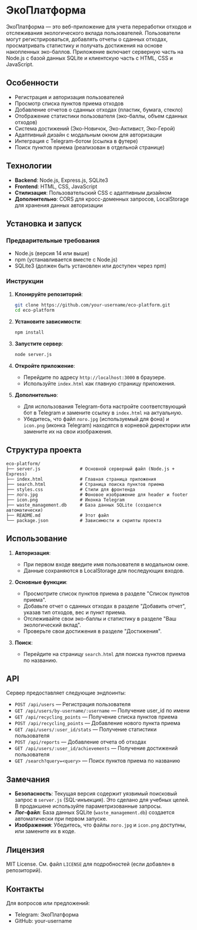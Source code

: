 # ЭкоПлатформа

ЭкоПлатформа — это веб-приложение для учета переработки отходов и отслеживания экологического вклада пользователей. Пользователи могут регистрироваться, добавлять отчеты о сданных отходах, просматривать статистику и получать достижения на основе накопленных эко-баллов. Приложение включает серверную часть на Node.js с базой данных SQLite и клиентскую часть с HTML, CSS и JavaScript.

## Особенности

- Регистрация и авторизация пользователей
- Просмотр списка пунктов приема отходов
- Добавление отчетов о сданных отходах (пластик, бумага, стекло)
- Отображение статистики пользователя (эко-баллы, объем сданных отходов)
- Система достижений (Эко-Новичок, Эко-Активист, Эко-Герой)
- Адаптивный дизайн с модальным окном для авторизации
- Интеграция с Telegram-ботом (ссылка в футере)
- Поиск пунктов приема (реализован в отдельной странице)

## Технологии

- **Backend**: Node.js, Express.js, SQLite3
- **Frontend**: HTML, CSS, JavaScript
- **Стилизация**: Пользовательский CSS с адаптивным дизайном
- **Дополнительно**: CORS для кросс-доменных запросов, LocalStorage для хранения данных авторизации

## Установка и запуск

### Предварительные требования

- Node.js (версия 14 или выше)
- npm (устанавливается вместе с Node.js)
- SQLite3 (должен быть установлен или доступен через npm)

### Инструкции

1. **Клонируйте репозиторий**:

   ```bash
   git clone https://github.com/your-username/eco-platform.git
   cd eco-platform
   ```

2. **Установите зависимости**:

   ```bash
   npm install
   ```

3. **Запустите сервер**:

   ```bash
   node server.js
   ```

4. **Откройте приложение**:

   - Перейдите по адресу `http://localhost:3000` в браузере.
   - Используйте `index.html` как главную страницу приложения.

5. **Дополнительно**:

   - Для использования Telegram-бота настройте соответствующий бот в Telegram и замените ссылку в `index.html` на актуальную.
   - Убедитесь, что файл `лого.jpg` (используемый для фона) и `icon.png` (иконка Telegram) находятся в корневой директории или замените их на свои изображения.

## Структура проекта

```
eco-platform/
├── server.js               # Основной серверный файл (Node.js + Express)
├── index.html              # Главная страница приложения
├── search.html             # Страница поиска пунктов приема
├── styles.css              # Стили для фронтенда
├── лого.jpg                # Фоновое изображение для header и footer
├── icon.png                # Иконка Telegram
├── waste_management.db     # База данных SQLite (создается автоматически)
├── README.md               # Этот файл
└── package.json            # Зависимости и скрипты проекта
```

## Использование

1. **Авторизация**:

   - При первом входе введите имя пользователя в модальном окне.
   - Данные сохраняются в LocalStorage для последующих входов.

2. **Основные функции**:

   - Просмотрите список пунктов приема в разделе "Список пунктов приема".
   - Добавьте отчет о сданных отходах в разделе "Добавить отчет", указав тип отходов, вес и пункт приема.
   - Отслеживайте свои эко-баллы и статистику в разделе "Ваш экологический вклад".
   - Проверьте свои достижения в разделе "Достижения".

3. **Поиск**:

   - Перейдите на страницу `search.html` для поиска пунктов приема по названию.

## API

Сервер предоставляет следующие эндпоинты:

- `POST /api/users` — Регистрация пользователя
- `GET /api/users/by-username/:username` — Получение user_id по имени
- `GET /api/recycling_points` — Получение списка пунктов приема
- `POST /api/recycling_points` — Добавление нового пункта приема
- `GET /api/users/:user_id/stats` — Получение статистики пользователя
- `POST /api/reports` — Добавление отчета об отходах
- `GET /api/users/:user_id/achievements` — Получение достижений пользователя
- `GET /search?query=<query>` — Поиск пунктов приема по названию

## Замечания

- **Безопасность**: Текущая версия содержит уязвимый поисковый запрос в `server.js` (SQL-инъекция). Это сделано для учебных целей. В продакшене используйте параметризованные запросы.
- **Лог-файл**: База данных SQLite (`waste_management.db`) создается автоматически при первом запуске.
- **Изображения**: Убедитесь, что файлы `лого.jpg` и `icon.png` доступны, или замените их в коде.

## Лицензия

MIT License. См. файл `LICENSE` для подробностей (если добавлен в репозиторий).

## Контакты

Для вопросов или предложений:

- Telegram: ЭкоПлатформа
- GitHub: your-username